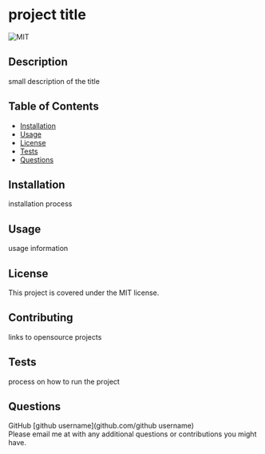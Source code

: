 # project title
  ![MIT](https://img.shields.io/badge/License-MIT-blue)
  ## Description
  small description of the title
  
  ## Table of Contents
  - [Installation](#installation)
  - [Usage](#usage)
  - [License](#license)
  - [Tests](#tests)
  - [Questions](#questions)
  
  ## Installation
  installation process
  
  ## Usage
  usage information
  
  ## License
  This project is covered under the MIT license.
  
  ## Contributing
  links to opensource projects
  ## Tests
  process on how to run the project
  
  ## Questions
  GitHub [github username](github.com/github username)<br>
  Please email me at <email address> with any additional questions or contributions you might have.